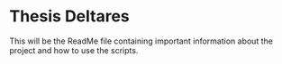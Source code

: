 # Thesis Deltares
This will be the ReadMe file containing important information about the project and how to use the scripts.

